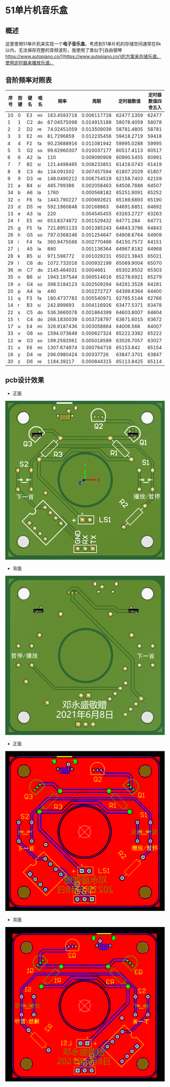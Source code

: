 # 51单片机音乐盒

## 概述

​    这里使用51单片机来实现一个**电子音乐盒**。考虑到51单片机的存储空间通常在8k以内，无法保存完整的音频波形，我使用了类似于[自由钢琴 https://www.autopiano.cn/](https://www.autopiano.cn/)的方案来存储乐谱，使用定时器来播放乐谱。

## 音阶频率对照表

| 序号  | 按键  | 键名  | 唱名  | 频率          | 周期          | 定时器数值      | 定时器数值四舍五入 |
| --- | --- | --- | --- | ----------- | ----------- | ---------- | --------- |
| 10  | 0   | E3  | mi  | 163.4593718 | 0.006117728 | 62477.1359 | 62477     |
| 1   | 1   | C2  | do  | 67.04575098 | 0.014915188 | 58078.4059 | 58078     |
| 2   | 2   | D2  | re  | 74.02451059 | 0.013509039 | 58781.4805 | 58781     |
| 3   | 3   | E2  | mi  | 81.7296859  | 0.012235456 | 59418.2719 | 59418     |
| 4   | 4   | F2  | fa  | 90.23688916 | 0.011081942 | 59995.0288 | 59995     |
| 5   | 5   | G2  | so  | 99.62960307 | 0.010037177 | 60517.4113 | 60517     |
| 6   | 6   | A2  | la  | 110         | 0.009090909 | 60990.5455 | 60991     |
| 7   | 7   | B2  | si  | 121.4498465 | 0.008233851 | 61419.0743 | 61419     |
| 8   | 8   | C3  | do  | 134.091502  | 0.007457594 | 61807.2029 | 61807     |
| 9   | 9   | D3  | re  | 148.0490212 | 0.006754519 | 62158.7403 | 62159     |
| 21  | a   | B4  | si  | 485.799386  | 0.002058463 | 64506.7686 | 64507     |
| 34  | b   | A6  | la  | 1760        | 0.000568182 | 65251.9091 | 65252     |
| 32  | c   | F6  | fa  | 1443.790227 | 0.000692621 | 65189.6893 | 65190     |
| 23  | d   | D5  | re  | 592.1960848 | 0.00168863  | 64691.6851 | 64692     |
| 13  | e   | A3  | la  | 220         | 0.004545455 | 63263.2727 | 63263     |
| 24  | f   | E5  | mi  | 653.8374872 | 0.001529432 | 64771.284  | 64771     |
| 25  | g   | F5  | fa  | 721.8951133 | 0.001385243 | 64843.3786 | 64843     |
| 26  | h   | G5  | so  | 797.0368246 | 0.001254647 | 64908.6764 | 64909     |
| 18  | i   | F4  | fa  | 360.9475566 | 0.002770486 | 64150.7572 | 64151     |
| 27  | j   | A5  | la  | 880         | 0.001136364 | 64967.8182 | 64968     |
| 28  | k   | B5  | si  | 971.598772  | 0.001029231 | 65021.3843 | 65021     |
| 29  | l   | C6  | do  | 1072.732016 | 0.000932199 | 65069.9004 | 65070     |
| 36  | m   | C7  | do  | 2145.464031 | 0.0004661   | 65302.9502 | 65303     |
| 35  | n   | B6  | si  | 1943.197544 | 0.000514616 | 65278.6921 | 65279     |
| 19  | o   | G4  | so  | 398.5184123 | 0.002509294 | 64281.3528 | 64281     |
| 20  | p   | A4  | la  | 440         | 0.002272727 | 64399.6364 | 64400     |
| 11  | q   | F3  | fa  | 180.4737783 | 0.005540971 | 62765.5144 | 62766     |
| 14  | r   | B3  | si  | 242.899693  | 0.004116926 | 63477.5371 | 63478     |
| 22  | s   | C5  | do  | 536.3660078 | 0.001864399 | 64603.8007 | 64604     |
| 15  | t   | C4  | do  | 268.1830039 | 0.003728797 | 63671.6015 | 63672     |
| 17  | u   | E4  | mi  | 326.9187436 | 0.003058864 | 64006.568  | 64007     |
| 33  | v   | G6  | so  | 1594.073649 | 0.000627324 | 65222.3382 | 65222     |
| 12  | w   | G3  | so  | 199.2592061 | 0.005018589 | 63026.7057 | 63027     |
| 31  | x   | E6  | mi  | 1307.674974 | 0.000764716 | 65153.642  | 65154     |
| 16  | y   | D4  | re  | 296.0980424 | 0.00337726  | 63847.3701 | 63847     |
| 30  | z   | D6  | re  | 1184.39217  | 0.000844315 | 65113.8425 | 65114     |

## pcb设计效果

+ 正面

![正面效果](./img/3d_正面.png)

+ 背面

![](./img/3d_反面.png)

+ 正面

![](./img/2d_正面.png)

+ 背面

![](./img/2d_反面.png)
